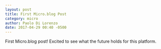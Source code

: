```yaml
---
layout: post
title: First Micro.blog Post
category: micro
author: Paolo Di Lorenzo
date: 2017-04-29 00:40 -0500
---
```


First Micro.blog post! Excited to see what the future holds for this platform.
